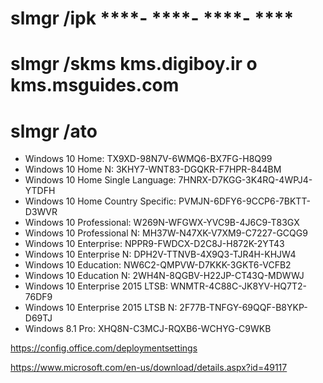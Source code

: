 # slmgr /ipk ****- ****- ****- ****

# slmgr /skms kms.digiboy.ir      o      kms.msguides.com

# slmgr /ato

* Windows 10 Home: TX9XD-98N7V-6WMQ6-BX7FG-H8Q99
* Windows 10 Home N: 3KHY7-WNT83-DGQKR-F7HPR-844BM
* Windows 10 Home Single Language: 7HNRX-D7KGG-3K4RQ-4WPJ4-YTDFH
* Windows 10 Home Country Specific: PVMJN-6DFY6-9CCP6-7BKTT-D3WVR
* Windows 10 Professional: W269N-WFGWX-YVC9B-4J6C9-T83GX
* Windows 10 Professional N: MH37W-N47XK-V7XM9-C7227-GCQG9
* Windows 10 Enterprise: NPPR9-FWDCX-D2C8J-H872K-2YT43
* Windows 10 Enterprise N: DPH2V-TTNVB-4X9Q3-TJR4H-KHJW4
* Windows 10 Education: NW6C2-QMPVW-D7KKK-3GKT6-VCFB2
* Windows 10 Education N: 2WH4N-8QGBV-H22JP-CT43Q-MDWWJ
* Windows 10 Enterprise 2015 LTSB: WNMTR-4C88C-JK8YV-HQ7T2-76DF9
* Windows 10 Enterprise 2015 LTSB N: 2F77B-TNFGY-69QQF-B8YKP-D69TJ
* Windows 8.1 Pro: XHQ8N-C3MCJ-RQXB6-WCHYG-C9WKB

https://config.office.com/deploymentsettings

https://www.microsoft.com/en-us/download/details.aspx?id=49117
